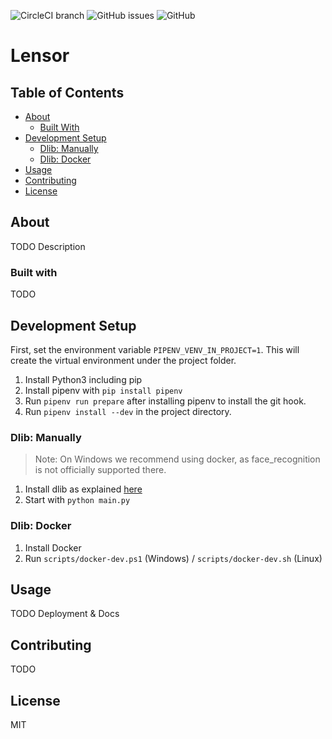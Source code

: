 ![CircleCI branch](https://img.shields.io/circleci/project/github/Kombustor/lensor/master.svg)
![GitHub issues](https://img.shields.io/github/issues/Kombustor/lensor.svg)
![GitHub](https://img.shields.io/github/license/Kombustor/lensor.svg)

# Lensor

## Table of Contents

* [About](#about)
  * [Built With](#built-with)
* [Development Setup](#development-setup)
  * [Dlib: Manually](#dlib-manually)
  * [Dlib: Docker](#dlib-docker)
* [Usage](#usage)
* [Contributing](#contributing)
* [License](#license)

## About

TODO Description

### Built with

TODO

## Development Setup

First, set the environment variable `PIPENV_VENV_IN_PROJECT=1`.
This will create the virtual environment under the project folder.

1. Install Python3 including pip
2. Install pipenv with `pip install pipenv`
3. Run `pipenv run prepare` after installing pipenv to install the git hook.
4. Run `pipenv install --dev` in the project directory.

### Dlib: Manually

> Note: On Windows we recommend using docker, as face_recognition is not officially supported there.

1. Install dlib as explained [here](https://gist.github.com/ageitgey/629d75c1baac34dfa5ca2a1928a7aeaf)
2. Start with `python main.py`

### Dlib: Docker

1. Install Docker
2. Run `scripts/docker-dev.ps1` (Windows) / `scripts/docker-dev.sh` (Linux)

## Usage

TODO Deployment & Docs

## Contributing

TODO

## License

MIT